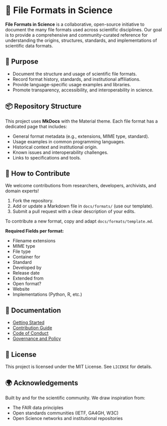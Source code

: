 # 📂 File Formats in Science

**File Formats in Science** is a collaborative, open-source initiative to document the many file formats used across scientific disciplines. Our goal is to provide a comprehensive and community-curated reference for understanding the origins, structures, standards, and implementations of scientific data formats.

## 🚀 Purpose

- Document the structure and usage of scientific file formats.
- Record format history, standards, and institutional affiliations.
- Provide language-specific usage examples and libraries.
- Promote transparency, accessibility, and interoperability in science.

## 📦 Repository Structure

This project uses **MkDocs** with the Material theme. Each file format has a dedicated page that includes:

- General format metadata (e.g., extensions, MIME type, standard).
- Usage examples in common programming languages.
- Historical context and institutional origin.
- Known issues and interoperability challenges.
- Links to specifications and tools.

## 🧩 How to Contribute

We welcome contributions from researchers, developers, archivists, and domain experts!

1. Fork the repository.
2. Add or update a Markdown file in `docs/formats/` (use our template).
3. Submit a pull request with a clear description of your edits.

To contribute a new format, copy and adapt `docs/formats/template.md`.

**Required Fields per format:**
- Filename extensions
- MIME type
- File type
- Container for
- Standard
- Developed by
- Release date
- Extended from
- Open format?
- Website
- Implementations (Python, R, etc.)

## 📖 Documentation

- [Getting Started](getting-started.md)
- [Contribution Guide](contributing.md)
- [Code of Conduct](code-of-conduct.md)
- [Governance and Policy](policy.md)

## 📜 License

This project is licensed under the MIT License. See `LICENSE` for details.

## 🌍 Acknowledgements

Built by and for the scientific community. We draw inspiration from:
- The FAIR data principles
- Open standards communities (IETF, GA4GH, W3C)
- Open Science networks and institutional repositories
